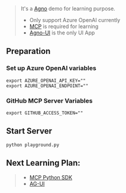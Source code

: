 > It's a [Agno](https://docs.agno.com/introduction) demo for learning purpose.
> - Only support Azure OpenAI currently
> - [MCP](https://modelcontextprotocol.io/docs/getting-started/intro) is required for learning
> - [Agno-UI](https://docs.agno.com/agent-ui/introduction) is the only UI App

## Preparation

### Set up Azure OpenAI variables

```
export AZURE_OPENAI_API_KEY=""
export AZURE_OPENAI_ENDPOINT=""
```

### GitHub MCP Server Variables

```
export GITHUB_ACCESS_TOKEN=""
```

## Start Server

```
python playground.py
```

## Next Learning Plan:

> - [MCP Python SDK](https://github.com/modelcontextprotocol/python-sdk)
> - [AG-UI](https://github.com/ag-ui-protocol/ag-ui)